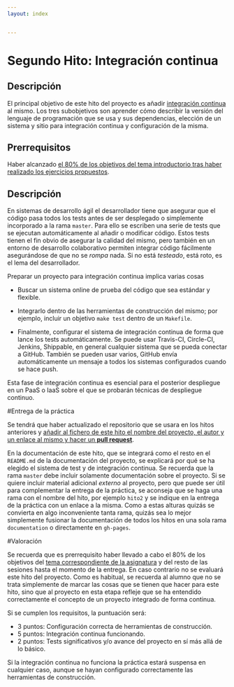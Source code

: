 ```yaml
---
layout: index


---
```

Segundo Hito: Integración continua
=====================================

Descripción
-----------------

El principal objetivo de este hito del proyecto es añadir
[integración continua](http://jj.github.io/IV/documentos/temas/Desarrollo_basado_en_pruebas#aadiendo-integracin-continua) al mismo. Los tres subobjetivos son aprender cómo describir
la versión del lenguaje de programación que se usa y sus dependencias,
elección de un sistema y sitio para integración continua y
configuración de la misma.

Prerrequisitos
--------------------

Haber alcanzado
[el 80% de los objetivos del tema introductorio tras haber realizado los ejercicios propuestos](http://jj.github.io/IV/documentos/temas/Desarrollo_basado_en_pruebas).

Descripción
----------------

En sistemas de desarrollo ágil el desarrollador tiene que asegurar que
el código pasa todos los tests antes de ser desplegado o simplemente
incorporado a la rama `master`. Para ello se escriben
una serie de tests que se ejecutan automáticamente al añadir o modificar código. Estos
tests tienen el fin obvio de asegurar la calidad del mismo, pero
también en un entorno de desarrollo colaborativo permiten integrar
código fácilmente asegurándose de que no se *rompa* nada. Si no está
*testeado*, está roto, es el lema del desarrollador.

Preparar un proyecto para integración continua implica varias cosas

- Buscar un sistema online de prueba del código que sea estándar y
  flexible.

- Integrarlo dentro de las herramientas de construcción del mismo; por
  ejemplo, incluir un objetivo `make test` dentro de un `Makefile`.

- Finalmente, configurar el sistema de integración continua de forma
  que lance los tests automáticamente. Se puede usar Travis-CI,
  Circle-CI, Jenkins, Shippable, en
  general cualquier sistema que se pueda conectar a GitHub. También se
  pueden usar varios, GitHub envía automáticamente un mensaje a todos
  los sistemas configurados cuando se hace push.

Esta fase de integración continua es esencial para el posterior
despliegue en un PaaS o IaaS sobre el que se probarán técnicas de despliegue
continuo.

#Entrega de la práctica


Se tendrá que haber actualizado el repositorio que se usara en los
hitos anteriores y
[añadir al fichero de este hito el nombre del proyecto, el autor y un enlace al mismo y hacer un **pull request**](https://github.com/JJ/IV16-17/blob/master/practicas/2.md).

En la documentación de este hito, que se integrará como el resto en el `README.md`
de la documentación del proyecto, se explicará por qué se ha elegido el sistema de test y
de integración continua. Se recuerda que la rama `master` debe incluir
solamente documentación sobre el proyecto. Si se quiere incluir
material adicional *externo* al proyecto, pero que puede ser útil para
complementar la entrega de la práctica, se aconseja que se haga una
rama con el nombre del hito, por ejemplo `hito2` y se indique en la
entrega de la práctica con un enlace a la misma. Como a estas alturas
quizás se convierta en algo inconveniente tanta rama, quizás sea lo
mejor simplemente fusionar la documentación de todos los hitos en una
sola rama `documentation` o directamente en `gh-pages`.

#Valoración


Se recuerda que es prerrequisito haber llevado a cabo el 80% de los
objetivos del
[tema correspondiente de la asignatura](http://jj.github.io/IV/documentos/temas/Desarrollo_basado_en_pruebas)
y del resto de las sesiones hasta el momento de la entrega. En caso contrario no se
evaluará este hito del proyecto. Como es habitual, se recuerda al
alumno que no se trata simplemente de marcar las cosas que se tienen
que hacer para este hito, sino que al proyecto en esta etapa refleje
que se ha entendido correctamente el concepto de un proyecto integrado
de forma continua.


Si se cumplen los requisitos, la
puntuación será:

* 3 puntos: Configuración correcta de herramientas de construcción.
* 5 puntos: Integración continua funcionando.
* 2 puntos: Tests significativos y/o avance del proyecto en sí más
  allá de lo básico.

Si la integración continua no funciona la práctica estará suspensa
  en cualquier caso, aunque se hayan configurado correctamente las
  herramientas de construcción.
